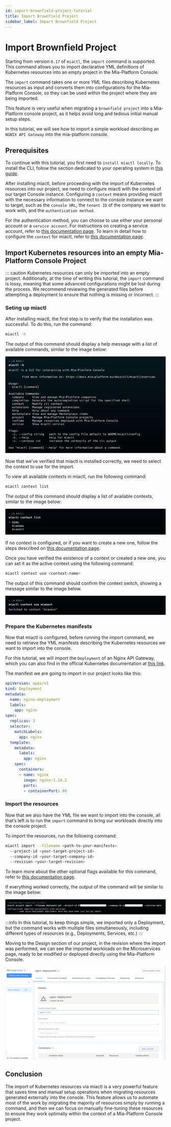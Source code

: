 ```yaml
---
id: import-brownfield-project-tutorial
title: Import Brownfield Project
sidebar_label: Import Brownfield Project
---
```


# Import Brownfield Project

Starting from version `0.17` of `miactl`, the `import` command is supported. This command allows you to import declarative YML definitions of Kubernetes resources into an empty project in the Mia-Platform Console. 

The `import` command takes one or more YML files describing Kubernetes resources as input and converts them into configurations for the Mia-Platform Console, so they can be used within the project where they are being imported.

This feature is very useful when migrating a `brownfield project` into a Mia-Platform console project, as it helps avoid long and tedious initial manual setup steps.

In this tutorial, we will see how to import a simple workload describing an `NGNIX API Gateway` into the mia-platform console.

## Prerequisites

To continue with this tutorial, you first need to `install miactl locally`. To install the CLI, follow the section dedicated to your operating system in [this guide](/cli/miactl/20_setup.md).

After installing miactl, before proceeding with the import of Kubernetes resources into our project, we need to configure miactl with the context of our target Console instance. Configuring a `context` means providing miactl with the necessary information to connect to the console instance we want to target, such as the `console URL`, the `tenant ID` of the company we want to work with, and the `authentication method`.

For the authentication method, you can choose to use either your personal account or a `service account`. For instructions on creating a service account, refer to [this documentation page](/development_suite/identity-and-access-management/manage-service-accounts.md). To learn in detail how to configure the `context` for miactl, refer to [this documentation page](/cli/miactl/30_commands.md#context).

## Import Kubernetes resources into an empty Mia-Platform Console Project

::: caution
Kubernetes resources can only be imported into an empty project. Additionally, at the time of writing this tutorial, the `import` command is lossy, meaning that some advanced configurations might be lost during the process. We recommend reviewing the generated files before attempting a deployment to ensure that nothing is missing or incorrect.
:::

### Seting up miactl

After installing miactl, the first step is to verify that the installation was successful. To do this, run the command: 

```bash
miactl -h
``` 

The output of this command should display a help message with a list of available commands, similar to the image below:

![Miactl installed](img/import-miactl-1.png)

Now that we’ve verified that miactl is installed correctly, we need to select the context to use for the import.

To view all available contexts in miactl, run the following command:

```bash
miactl context list
```

The output of this command should display a list of available contexts, similar to the image below:

![Miactl available contexts](img/import-miactl-2.png)

If no context is configured, or if you want to create a new one, follow the steps described on [this documentation page](/cli/miactl/30_commands.md#context).

Once you have verified the existence of a context or created a new one, you can set it as the active context using the following command:

```bash
miactl context use <context-name>
```

The output of this command should confirm the context switch, showing a message similar to the image below.

![Miactl switch contexts](img/import-miactl-3.png)

### Prepare the Kubernetes manifests

Now that miactl is configured, before running the import command, we need to retrieve the YML manifests describing the Kubernetes resources we want to import into the console.

For this tutorial, we will import the `Deployment` of an Nginx API Gateway, which you can also find in the official Kubernetes documentation at [this link](https://kubernetes.io/docs/concepts/workloads/controllers/deployment/).

The manifest we are going to import in our project looks like this:

```yaml 
apiVersion: apps/v1
kind: Deployment
metadata:
  name: nginx-deployment
  labels:
    app: nginx
spec:
  replicas: 3
  selector:
    matchLabels:
      app: nginx
  template:
    metadata:
      labels:
        app: nginx
    spec:
      containers:
      - name: nginx
        image: nginx:1.14.2
        ports:
        - containerPort: 80
```

### Import the resources

Now that we also have the YML file we want to import into the console, all that’s left is to run the `import` command to bring our workloads directly into the console project.

To import the resources, run the following command:

```bash
miactl import --filename <path-to-your-manifests> 
  --project-id <your-target-project-id> 
  --company-id <your-target-company-id> 
  --revision <your-target-revision>
```

To learn more about the other optional flags available for this command, refer to [this documentation page](/cli/miactl/30_commands.md#import).

If everything worked correctly, the output of the command will be similar to the image below:

![Miactl import](img/import-miactl-4.png)

:::info
In this tutorial, to keep things simple, we imported only a Deployment, but the command works with multiple files simultaneously, including different types of resources (e.g., Deployments, Services, etc.)
:::

Moving to the Design section of our project, in the revision where the import was performed, we can see the imported workloads on the Microservices page, ready to be modified or deployed directly using the Mia-Platform Console.

![Miactl import result](img/import-miactl-5.png)

## Conclusion

The import of Kubernetes resources via miactl is a very powerful feature that saves time and manual setup operations when migrating resources generated externally into the console. This feature allows us to automate most of the work by migrating the majority of resources simply by running a command, and then we can focus on manually fine-tuning these resources to ensure they work optimally within the context of a Mia-Platform Console project.






























